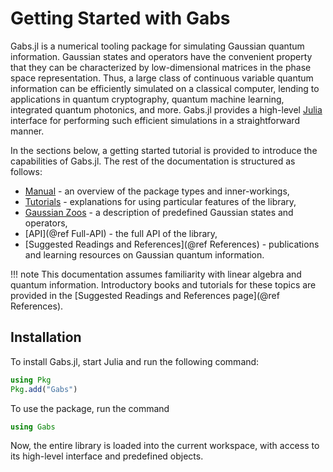 # Getting Started with Gabs

Gabs.jl is a numerical tooling package for simulating Gaussian quantum information.
Gaussian states and operators have the convenient property that they can be
characterized by low-dimensional matrices in the phase space representation.
Thus, a large class of continuous variable quantum information can be efficiently
simulated on a classical computer, lending to applications in quantum cryptography, quantum machine learning, integrated quantum photonics, and more. Gabs.jl provides a high-level [Julia](https://julialang.org) interface for performing such efficient simulations in a straightforward manner.

In the sections below, a getting started tutorial is provided to introduce the capabilities of Gabs.jl. The rest of the documentation is structured as follows:

- [Manual](@ref) - an overview of the package types and inner-workings,
- [Tutorials](@ref) - explanations for using particular features of the library,
- [Gaussian Zoos](@ref) - a description of predefined Gaussian states and operators,
- [API](@ref Full-API) - the full API of the library,
- [Suggested Readings and References](@ref References) - publications and learning resources on Gaussian quantum information.

!!! note
    This documentation assumes familiarity with linear algebra and quantum information.
    Introductory books and tutorials for these topics are provided in the [Suggested Readings and References page](@ref References).

## Installation

To install Gabs.jl, start Julia and run the following command:

```julia
using Pkg
Pkg.add("Gabs")
```
To use the package, run the command

```julia
using Gabs
```

Now, the entire library is loaded into the current workspace, with access to its
high-level interface and predefined objects.
